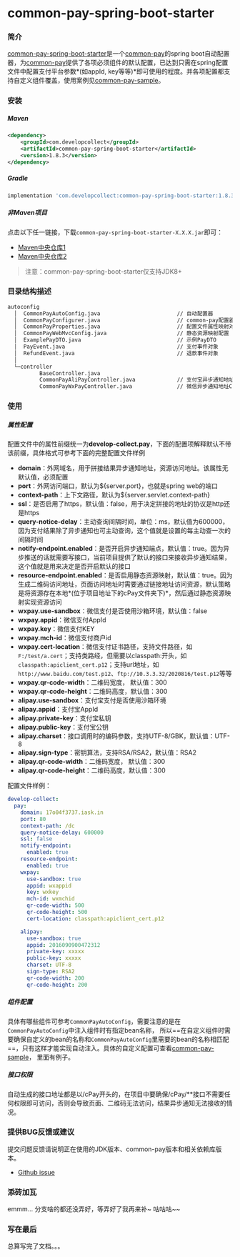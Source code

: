 # common-pay-spring-boot-starter

### 简介

[common-pay-spring-boot-starter](https://github.com/developcollect/common-pay-spring-boot-starter)是一个[common-pay](https://github.com/developcollect/common-pay)的spring boot自动配置器，为[common-pay](https://github.com/developcollect/common-pay)提供了各项必须组件的默认配置，已达到只需在spring配置文件中配置支付平台参数*(如appId, key等等)*即可使用的程度。并各项配置都支持自定义组件覆盖，使用案例见[common-pay-sample](https://github.com/developcollect/common-pay-sample)。



### 安装

##### Maven

```xml
<dependency>
    <groupId>com.developcollect</groupId>
    <artifactId>common-pay-spring-boot-starter</artifactId>
    <version>1.8.3</version>
</dependency>
```

##### Gradle

```groovy
implementation 'com.developcollect:common-pay-spring-boot-starter:1.8.3'
```

##### 非Maven项目

点击以下任一链接，下载`common-pay-spring-boot-starter-X.X.X.jar`即可：

- [Maven中央仓库1](https://repo1.maven.org/maven2/com/developcollect/common-pay-spring-boot-starter/1.8.3/)
- [Maven中央仓库2](https://repo2.maven.org/maven2/com/developcollect/common-pay-spring-boot-starter/1.8.3/)

> 注意：common-pay-spring-boot-starter仅支持JDK8+



### 目录结构描述

```tex
autoconfig
  │  CommonPayAutoConfig.java                        // 自动配置器
  │  CommonPayConfigurer.java                        // common-pay配置器(重点)
  │  CommonPayProperties.java                        // 配置文件属性映射对象
  │  CommonPayWebMvcConfig.java                      // 静态资源映射配置
  │  ExamplePayDTO.java                              // 示例PayDTO
  │  PayEvent.java                                   // 支付事件对象
  │  RefundEvent.java                                // 退款事件对象
  │  
  └─controller                                       
          BaseController.java
          CommonPayAliPayController.java             // 支付宝异步通知地址Controller
          CommonPayWxPayController.java              // 微信异步通知地址Controller
```



### 使用

##### 属性配置

配置文件中的属性前缀统一为**develop-collect.pay**，下面的配置项解释默认不带该前缀，具体格式可参考下面的完整配置文件样例

* **domain**：外网域名，用于拼接结果异步通知地址，资源访问地址。该属性无默认值，必须配置
* **port**：外网访问端口，默认为${server.port}，也就是spring web的端口
* **context-path**：上下文路径，默认为${server.servlet.context-path}
* **ssl**：是否启用了https，默认值：false，用于决定拼接的地址的协议是http还是https
* **query-notice-delay**：主动查询间隔时间，单位：ms，默认值为600000，因为支付结果除了异步通知也可主动查询，这个值就是设置的每主动查一次的间隔时间
* **notify-endpoint.enabled**：是否开启异步通知端点，默认值：true。因为异步推送的话就需要写接口，当前项目提供了默认的接口来接收异步通知结果，这个值就是用来决定是否开启默认的接口
* **resource-endpoint.enabled**：是否启用静态资源映射，默认值：true。因为生成二维码访问地址，页面访问地址时需要通过链接地址访问资源，默认策略是将资源存在本地*(位于项目地址下的cPay文件夹下)*，然后通过静态资源映射实现资源访问
* **wxpay.use-sandbox**：微信支付是否使用沙箱环境，默认值：false
* **wxpay.appid**：微信支付AppId
* **wxpay.key**：微信支付KEY
* **wxpay.mch-id**：微信支付商户id
* **wxpay.cert-location**：微信支付证书路径，支持文件路径，如`F:/test/a.cert`；支持类路经，但需要以classpath:开头，如`classpath:apiclient_cert.p12`；支持url地址，如`http://www.baidu.com/test.p12`、`ftp://10.3.3.32/2020816/test.p12`等等
* **wxpay.qr-code-width**：二维码宽度， 默认值：300
* **wxpay.qr-code-height**：二维码高度，默认值：300
* **alipay.use-sandbox**：支付宝支付是否使用沙箱环境
* **alipay.appid**：支付宝AppId
* **alipay.private-key**：支付宝私钥
* **alipay.public-key**：支付宝公钥
* **alipay.charset**：接口调用时的编码参数，支持UTF-8/GBK，默认值：UTF-8
* **alipay.sign-type**：密钥算法，支持RSA/RSA2，默认值：RSA2
* **alipay.qr-code-width**：二维码宽度， 默认值：300
* **alipay.qr-code-height**：二维码高度，默认值：300

配置文件样例：
```yml
develop-collect:
  pay:
    domain: 17o04f3737.iask.in
    port: 80
    context-path: /dc
    query-notice-delay: 600000
    ssl: false
    notify-endpoint:
      enabled: true
    resource-endpoint:
      enabled: true
    wxpay:
      use-sandbox: true
      appid: wxappid
      key: wxkey
      mch-id: wxmchid
      qr-code-width: 500
      qr-code-height: 500
      cert-location: classpath:apiclient_cert.p12

    alipay:
      use-sandbox: true
      appid: 2016090900472312
      private-key: xxxxx
      public-key: xxxxx  
      charset: UTF-8
      sign-type: RSA2
      qr-code-width: 200
      qr-code-height: 200
```

##### 组件配置

具体有哪些组件可参考`CommonPayAutoConfig`，需要注意的是在`CommonPayAutoConfig`中注入组件时有指定bean名称， 所以==在自定义组件时需要确保自定义的bean的名称和`CommonPayAutoConfig`里需要的bean的名称相匹配==，只有这样才能实现自动注入。具体的自定义配置可查看[common-pay-sample](https://github.com/developcollect/common-pay-sample)， 里面有例子。

##### 接口权限

自动生成的接口地址都是以/cPay开头的，在项目中要确保/cPay/**接口不需要任何权限即可访问，否则会导致页面、二维码无法访问，结果异步通知无法接收的情况。



### 提供BUG反馈或建议

提交问题反馈请说明正在使用的JDK版本、common-pay版本和相关依赖库版本。

- [Github issue](https://github.com/developcollect/common-pay-sample/issues)



### 添砖加瓦

emmm... 分支啥的都还没弄好，等弄好了我再来补~ 咕咕咕~~



### 写在最后

总算写完了文档。。。